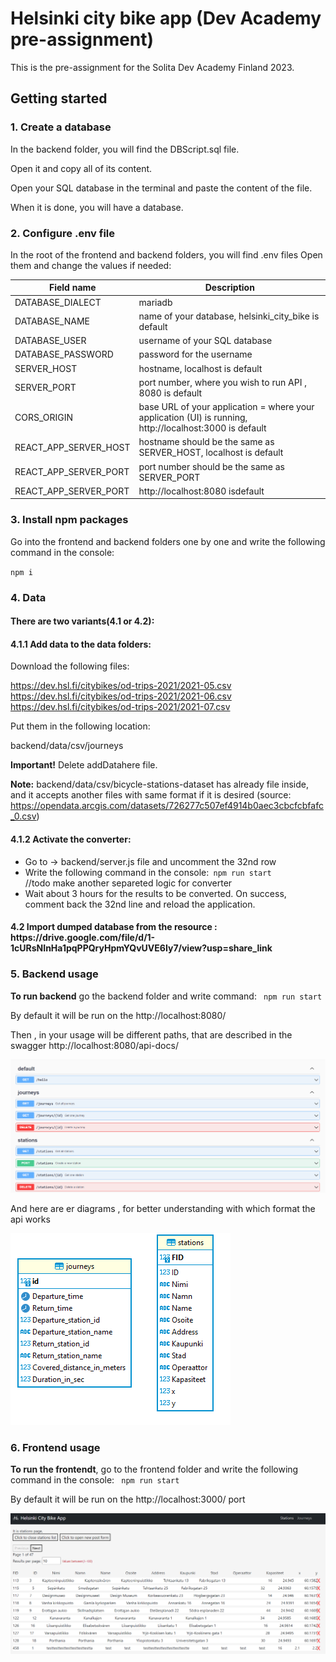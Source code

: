 # Helsinki city bike app (Dev Academy pre-assignment)

This is the pre-assignment for the Solita Dev Academy Finland 2023.

## Getting started

<h3>1. Create a database</h3>

In the backend folder, you will find the DBScript.sql file.   

Open it and copy all of its content. 

Open your SQL database in the terminal and paste the content of the file. 

When it is done, you will have a database.

<h3>2. Configure .env file</h3>

In the root of the frontend and backend folders, you will find .env files
Open them and change the values if needed:

| Field name            | Description                                                                                                             |
|-----------------------|-------------------------------------------------------------------------------------------------------------------------|
| DATABASE_DIALECT      | mariadb                                                                                                                 |
| DATABASE_NAME         | name of your database, helsinki_city_bike is default                                                                    |
| DATABASE_USER         | username of your SQL database                                                                                           |
| DATABASE_PASSWORD     | password for the username                                                                                               |
| SERVER_HOST           | hostname, localhost is default                                                                                          |
| SERVER_PORT           | port number, where you wish to run API , 8080 is default                                                                |
| CORS_ORIGIN           | base URL of your application = where your application (UI) is running, http://localhost:3000 is default                 |
| REACT_APP_SERVER_HOST | hostname should be the same as SERVER_HOST, localhost is default                                                        |
| REACT_APP_SERVER_PORT | port number should be the same as SERVER_PORT                                                                           |
| REACT_APP_SERVER_PORT | http://localhost:8080   isdefault                                                                                       |

<h3>3. Install npm packages</h3>

Go into the frontend and backend folders one by one and write the following command in the console:

<code>npm i</code>

<h3>4.  Data</h3> 
   <h4>There are two variants(4.1 or 4.2):</h4>
   <h4>4.1.1 Add data to the data folders:</h4> 

 Download the following files:
  
  https://dev.hsl.fi/citybikes/od-trips-2021/2021-05.csv <br/>
  https://dev.hsl.fi/citybikes/od-trips-2021/2021-06.csv <br/>
  https://dev.hsl.fi/citybikes/od-trips-2021/2021-07.csv <br/>
  
  Put them in the following location:
  
  backend/data/csv/journeys
  
  **Important!** Delete addDatahere file.
  
  **Note:** backend/data/csv/bicycle-stations-dataset has already file inside, and it accepts another files with same format if it is desired 
  (source: https://opendata.arcgis.com/datasets/726277c507ef4914b0aec3cbcfcbfafc_0.csv)
  
  <h4>4.1.2 Activate the converter:</h4> 
  
  <ul>
   <li>Go to -> backend/server.js file and uncomment the 32nd row </li>
   <li>Write the following command in the console:<code> npm run start</code></li>  //todo make another separeted logic for converter
   <li>Wait about 3 hours for the results to be converted. On success, comment back the 32nd line and reload the application.</li>
  </ul>
  
  <h4>4.2 Import dumped database from the resource : https://drive.google.com/file/d/1-1cURsNInHa1pqPPQryHpmYQvUVE6Iy7/view?usp=share_link</h4> 
 
  
<h3>5. Backend usage</h3> 
<b>To run backend</b> go the backend folder and write command: <code> npm run start</code>

By default it will be run  on the http://localhost:8080/

Then , in your usage will be different paths, that are described in the swagger http://localhost:8080/api-docs/

<img src="./imgs/paths.PNG"  title="paths">

And here are er diagrams , for better understanding with which format the api works 

<img src="./imgs/erd.PNG"  title="paths">
  
<h3>6. Frontend usage</h3>
<b>To run the frontendt</b>, go to the frontend folder and write the following command in the console: <code> npm run start</code>

By default it will be run  on the http://localhost:3000/ port

<img src="./imgs/frontend.PNG"  title="paths">
  
